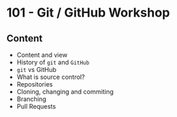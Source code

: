 # 101 - Git / GitHub Workshop

## Content

- Content and view
- History of `git` and `GitHub`
- `git` vs GitHub
- What is source control?
- Repositories
- Cloning, changing and commiting
- Branching
- Pull Requests

